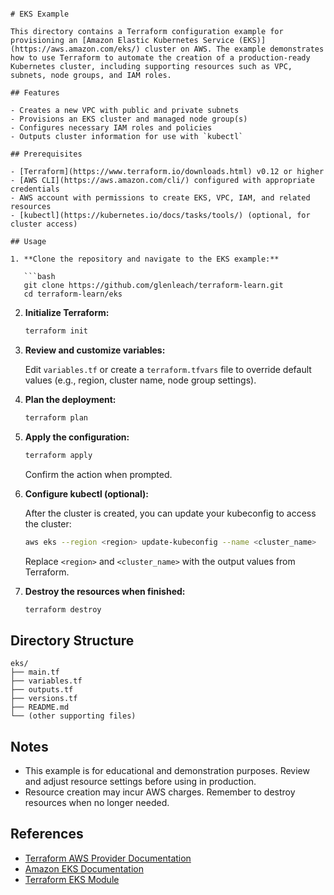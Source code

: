 


```

# EKS Example

This directory contains a Terraform configuration example for provisioning an [Amazon Elastic Kubernetes Service (EKS)](https://aws.amazon.com/eks/) cluster on AWS. The example demonstrates how to use Terraform to automate the creation of a production-ready Kubernetes cluster, including supporting resources such as VPC, subnets, node groups, and IAM roles.

## Features

- Creates a new VPC with public and private subnets
- Provisions an EKS cluster and managed node group(s)
- Configures necessary IAM roles and policies
- Outputs cluster information for use with `kubectl`

## Prerequisites

- [Terraform](https://www.terraform.io/downloads.html) v0.12 or higher
- [AWS CLI](https://aws.amazon.com/cli/) configured with appropriate credentials
- AWS account with permissions to create EKS, VPC, IAM, and related resources
- [kubectl](https://kubernetes.io/docs/tasks/tools/) (optional, for cluster access)

## Usage

1. **Clone the repository and navigate to the EKS example:**

   ```bash
   git clone https://github.com/glenleach/terraform-learn.git
   cd terraform-learn/eks
   ```

2. **Initialize Terraform:**

   ```bash
   terraform init
   ```

3. **Review and customize variables:**

   Edit `variables.tf` or create a `terraform.tfvars` file to override default values (e.g., region, cluster name, node group settings).

4. **Plan the deployment:**

   ```bash
   terraform plan
   ```

5. **Apply the configuration:**

   ```bash
   terraform apply
   ```

   Confirm the action when prompted.

6. **Configure kubectl (optional):**

   After the cluster is created, you can update your kubeconfig to access the cluster:

   ```bash
   aws eks --region <region> update-kubeconfig --name <cluster_name>
   ```

   Replace `<region>` and `<cluster_name>` with the output values from Terraform.

7. **Destroy the resources when finished:**

   ```bash
   terraform destroy
   ```

## Directory Structure

```
eks/
├── main.tf
├── variables.tf
├── outputs.tf
├── versions.tf
├── README.md
└── (other supporting files)
```

## Notes

- This example is for educational and demonstration purposes. Review and adjust resource settings before using in production.
- Resource creation may incur AWS charges. Remember to destroy resources when no longer needed.

## References

- [Terraform AWS Provider Documentation](https://registry.terraform.io/providers/hashicorp/aws/latest/docs)
- [Amazon EKS Documentation](https://docs.aws.amazon.com/eks/latest/userguide/what-is-eks.html)
- [Terraform EKS Module](https://github.com/terraform-aws-modules/terraform-aws-eks)

```


